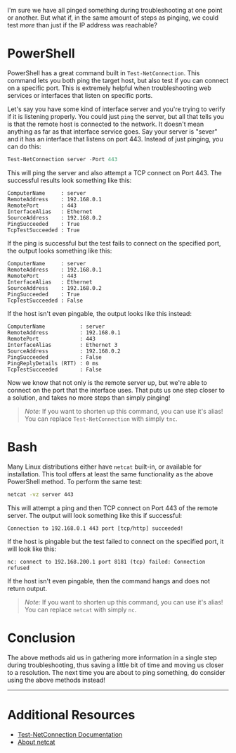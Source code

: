 I'm sure we have all pinged something during troubleshooting at one point or another. But what if, in the same amount of steps as pinging, we could test *more* than just if the IP address was reachable?

# PowerShell
PowerShell has a great command built in `Test-NetConnection`. This command lets you both ping the target host, but also test if you can connect on a specific port. This is extremely helpful when troubleshooting web services or interfaces that listen on specific ports.

Let's say you have some kind of interface server and you're trying to verify if it is listening properly. You could just `ping` the server, but all that tells you is that the remote host is connected to the network. It doesn't mean anything as far as that interface service goes. Say your server is "sever" and it has an interface that listens on port 443. Instead of just pinging, you can do this:

```PowerShell
Test-NetConnection server -Port 443
```

This will ping the server and also attempt a TCP connect on Port 443. The successful results look something like this:

```output
ComputerName     : server
RemoteAddress    : 192.168.0.1
RemotePort       : 443
InterfaceAlias   : Ethernet
SourceAddress    : 192.168.0.2
PingSucceeded    : True
TcpTestSucceeded : True
```

If the ping is successful but the test fails to connect on the specified port, the output looks something like this:

```output
ComputerName     : server
RemoteAddress    : 192.168.0.1
RemotePort       : 443
InterfaceAlias   : Ethernet
SourceAddress    : 192.168.0.2
PingSucceeded    : True
TcpTestSucceeded : False
```

If the host isn't even pingable, the output looks like this instead:

```output
ComputerName           : server
RemoteAddress          : 192.168.0.1
RemotePort             : 443
InterfaceAlias         : Ethernet 3
SourceAddress          : 192.168.0.2
PingSucceeded          : False
PingReplyDetails (RTT) : 0 ms
TcpTestSucceeded       : False
```

Now we know that not only is the remote server up, but we're able to connect on the port that the interface uses. That puts us one step closer to a solution, and takes no more steps than simply pinging!

> *Note:*
> If you want to shorten up this command, you can use it's alias! You can replace `Test-NetConnection` with simply `tnc`.

# Bash
Many Linux distributions either have `netcat` built-in, or available for installation. This tool offers at least the same functionality as the above PowerShell method. To perform the same test:

```Bash
netcat -vz server 443
```

This will attempt a ping and then TCP connect on Port 443 of the remote server. The output will look something like this if successful:

```output
Connection to 192.168.0.1 443 port [tcp/http] succeeded!
```

If the host is pingable but the test failed to connect on the specified port, it will look like this:

```output
nc: connect to 192.168.200.1 port 8181 (tcp) failed: Connection refused
```

If the host isn't even pingable, then the command hangs and does not return output.

> *Note:*
> If you want to shorten up this command, you can use it's alias! You can replace `netcat` with simply `nc`.

# Conclusion
The above methods aid us in gathering more information in a single step during troubleshooting, thus saving a little bit of time and moving us closer to a resolution. The next time you are about to ping something, do consider using the above methods instead!

---
# Additional Resources
- [Test-NetConnection Documentation](https://learn.microsoft.com/en-us/powershell/module/nettcpip/test-netconnection?view=windowsserver2022-ps)
- [About netcat](https://en.wikipedia.org/wiki/Netcat)
